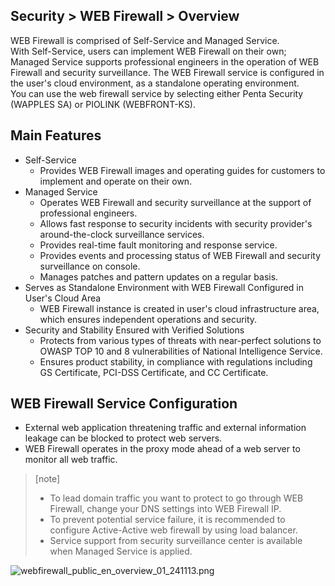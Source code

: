 ## Security > WEB Firewall > Overview

WEB Firewall is comprised of Self-Service and Managed Service.  
With Self-Service, users can implement WEB Firewall on their own; Managed Service supports professional engineers in the operation of WEB Firewall and security surveillance. 
The WEB Firewall service is configured in the user's cloud environment, as a standalone operating environment. 
<BR>
You can use the web firewall service by selecting either Penta Security (WAPPLES SA) or PIOLINK (WEBFRONT-KS).

## Main Features 

* Self-Service 
    * Provides WEB Firewall images and operating guides for customers to implement and operate on their own.   
* Managed Service 
    * Operates WEB Firewall and security surveillance at the support of professional engineers. 
    * Allows fast response to security incidents with security provider's around-the-clock surveillance services.
    * Provides real-time fault monitoring and response service.
    * Provides events and processing status of WEB Firewall and security surveillance on console.
    * Manages patches and pattern updates on a regular basis. 
* Serves as Standalone Environment with WEB Firewall Configured in User's Cloud Area 
    * WEB Firewall instance is created in user's cloud infrastructure area, which ensures independent operations and security.
* Security and Stability Ensured with Verified Solutions
    * Protects from various types of threats with near-perfect solutions to OWASP TOP 10 and 8 vulnerabilities of National Intelligence Service.    
    * Ensures product stability, in compliance with regulations including GS Certificate, PCI-DSS Certificate, and CC Certificate.

## WEB Firewall Service Configuration 

* External web application threatening traffic and external information leakage can be blocked to protect web servers. 
* WEB Firewall operates in the proxy mode ahead of a web server to monitor all web traffic. 

> [note]
> * To lead domain traffic you want to protect to go through WEB Firewall, change your DNS settings into WEB Firewall IP.
> * To prevent potential service failure, it is recommended to configure Active-Active web firewall by using load balancer. 
> * Service support from security surveillance center is available when Managed Service is applied.

![webfirewall_public_en_overview_01_241113.png](https://static.toastoven.net/prod_web_firewall/Common/public/en/webfirewall_public_en_overview_01_241113.png)
